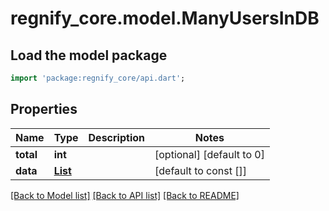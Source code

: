# regnify_core.model.ManyUsersInDB

## Load the model package
```dart
import 'package:regnify_core/api.dart';
```

## Properties
Name | Type | Description | Notes
------------ | ------------- | ------------- | -------------
**total** | **int** |  | [optional] [default to 0]
**data** | [**List<UserOut>**](UserOut.md) |  | [default to const []]

[[Back to Model list]](../README.md#documentation-for-models) [[Back to API list]](../README.md#documentation-for-api-endpoints) [[Back to README]](../README.md)


